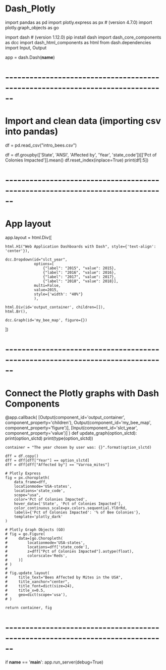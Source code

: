# Dash_Plotly

import pandas as pd
import plotly.express as px  # (version 4.7.0)
import plotly.graph_objects as go

import dash  # (version 1.12.0) pip install dash
import dash_core_components as dcc
import dash_html_components as html
from dash.dependencies import Input, Output

app = dash.Dash(__name__)

# ------------------------------------------------------------------------------
# Import and clean data (importing csv into pandas)
df = pd.read_csv("intro_bees.csv")

df = df.groupby(['State', 'ANSI', 'Affected by', 'Year', 'state_code'])[['Pct of Colonies Impacted']].mean()
df.reset_index(inplace=True)
print(df[:5])

# ------------------------------------------------------------------------------
# App layout
app.layout = html.Div([

    html.H1("Web Application Dashboards with Dash", style={'text-align': 'center'}),

    dcc.Dropdown(id="slct_year",
                 options=[
                     {"label": "2015", "value": 2015},
                     {"label": "2016", "value": 2016},
                     {"label": "2017", "value": 2017},
                     {"label": "2018", "value": 2018}],
                 multi=False,
                 value=2015,
                 style={'width': "40%"}
                 ),

    html.Div(id='output_container', children=[]),
    html.Br(),

    dcc.Graph(id='my_bee_map', figure={})

])


# ------------------------------------------------------------------------------
# Connect the Plotly graphs with Dash Components
@app.callback(
    [Output(component_id='output_container', component_property='children'),
     Output(component_id='my_bee_map', component_property='figure')],
    [Input(component_id='slct_year', component_property='value')]
)
def update_graph(option_slctd):
    print(option_slctd)
    print(type(option_slctd))

    container = "The year chosen by user was: {}".format(option_slctd)

    dff = df.copy()
    dff = dff[dff["Year"] == option_slctd]
    dff = dff[dff["Affected by"] == "Varroa_mites"]

    # Plotly Express
    fig = px.choropleth(
        data_frame=dff,
        locationmode='USA-states',
        locations='state_code',
        scope="usa",
        color='Pct of Colonies Impacted',
        hover_data=['State', 'Pct of Colonies Impacted'],
        color_continuous_scale=px.colors.sequential.YlOrRd,
        labels={'Pct of Colonies Impacted': '% of Bee Colonies'},
        template='plotly_dark'
    )

    # Plotly Graph Objects (GO)
    # fig = go.Figure(
    #     data=[go.Choropleth(
    #         locationmode='USA-states',
    #         locations=dff['state_code'],
    #         z=dff["Pct of Colonies Impacted"].astype(float),
    #         colorscale='Reds',
    #     )]
    # )
    #
    # fig.update_layout(
    #     title_text="Bees Affected by Mites in the USA",
    #     title_xanchor="center",
    #     title_font=dict(size=24),
    #     title_x=0.5,
    #     geo=dict(scope='usa'),
    # )

    return container, fig


# ------------------------------------------------------------------------------
if __name__ == '__main__':
    app.run_server(debug=True)
